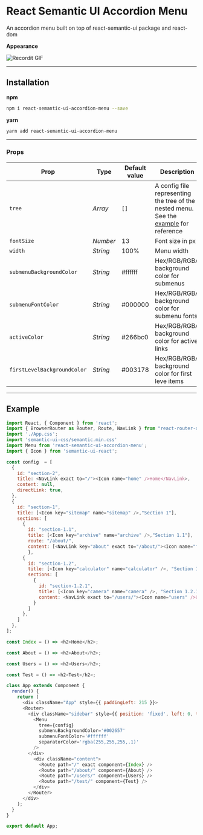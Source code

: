 
# React Semantic UI Accordion Menu

An accordion menu built on top of react-semantic-ui package and react-dom

**Appearance**

![Recordit GIF](http://g.recordit.co/qheemZXedT.gif)

---

## Installation

**npm**
```bash
npm i react-semantic-ui-accordion-menu --save
```

**yarn**
```bash
yarn add react-semantic-ui-accordion-menu
```

---

### Props

| Prop | Type | Default value | Description |
| --- | --- | --- | --- |
| `tree`| _Array_ | `[]` | A config file representing the tree of the nested menu. See the [example](#Example) for reference |
| `fontSize`| _Number_ | 13 | Font size in px
| `width`| _String_ | 100% | Menu width
| `submenuBackgroundColor` | _String_ | #ffffff | Hex/RGB/RGBA background color for submenus |
| `submenuFontColor` | _String_ | #000000 | Hex/RGB/RGBA background color for submenu fonts
| `activeColor` | _String_ | #266bc0| Hex/RGB/RGBA background color for active links
| `firstLevelBackgroundColor` | _String_ | #003178| Hex/RGB/RGBA background color for first leve items

___

## Example

```javascript
import React, { Component } from 'react';
import { BrowserRouter as Router, Route, NavLink } from "react-router-dom";
import './App.css';
import 'semantic-ui-css/semantic.min.css'
import Menu from 'react-semantic-ui-accordion-menu';
import { Icon } from 'semantic-ui-react';

const config  = [
  {
    id: "section-2",
    title: <NavLink exact to="/"><Icon name="home" />Home</NavLink>,
    content: null,
    directLink: true,
  },
  {
    id: "section-1",
    title: [<Icon key="sitemap" name="sitemap" />,"Section 1"],
    sections: [
      { 
        id: "section-1.1",
        title: [<Icon key="archive" name="archive" />,"Section 1.1"],
        route: "/about/",
        content: [<NavLink key="about" exact to="/about/"><Icon name="file alternate" />About</NavLink>, <NavLink key="test" exact to="/test/"><Icon name="folder open" />Test</NavLink>],
        },
      {
        id: "section-1.2",
        title: [<Icon key="calculator" name="calculator" />, "Section 1.2"],
        sections: [
          {
            id: "section-1.2.1",
            title: [<Icon key="camera" name="camera" />, "Section 1.2.1"],
            content: <NavLink exact to="/users/"><Icon name="users" />Users</NavLink>,
          }
        ]
      },
    ]
  },
];

const Index = () => <h2>Home</h2>;

const About = () => <h2>About</h2>;

const Users = () => <h2>Users</h2>;

const Test = () => <h2>Test</h2>;

class App extends Component {
  render() {
    return (
      <div className="App" style={{ paddingLeft: 215 }}>
      <Router>
        <div className="sidebar" style={{ position: 'fixed', left: 0, top: 0, bottom: 0, width: 200, borderRight: '1px solid #ccc', backgroundColor: '#002657' }}>
          <Menu 
            tree={config}
            submenuBackgroundColor='#002657'
            submenuFontColor='#ffffff'
            separatorColor='rgba(255,255,255,.1)'
          />
        </div>
          <div className="content">
            <Route path="/" exact component={Index} />
            <Route path="/about/" component={About} />
            <Route path="/users/" component={Users} />
            <Route path="/test/" component={Test} />
          </div>
        </Router>
      </div>
    );
  }
}

export default App;

```

